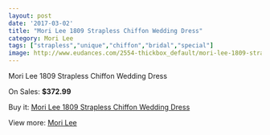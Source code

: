 ```yaml
---
layout: post
date: '2017-03-02'
title: "Mori Lee 1809 Strapless Chiffon Wedding Dress"
category: Mori Lee
tags: ["strapless","unique","chiffon","bridal","special"]
image: http://www.eudances.com/2554-thickbox_default/mori-lee-1809-strapless-chiffon-wedding-dress.jpg
---
```

Mori Lee 1809 Strapless Chiffon Wedding Dress

On Sales: **$372.99**
<a href="https://www.eudances.com/en/mori-lee/851-mori-lee-1809-strapless-chiffon-wedding-dress.html"><amp-img layout="responsive" width="600" height="600" src="//www.eudances.com/2554-thickbox_default/mori-lee-1809-strapless-chiffon-wedding-dress.jpg" alt="Mori Lee 1809 Strapless Chiffon Wedding Dress 0" /></a>
<a href="https://www.eudances.com/en/mori-lee/851-mori-lee-1809-strapless-chiffon-wedding-dress.html"><amp-img layout="responsive" width="600" height="600" src="//www.eudances.com/2555-thickbox_default/mori-lee-1809-strapless-chiffon-wedding-dress.jpg" alt="Mori Lee 1809 Strapless Chiffon Wedding Dress 1" /></a>
<a href="https://www.eudances.com/en/mori-lee/851-mori-lee-1809-strapless-chiffon-wedding-dress.html"><amp-img layout="responsive" width="600" height="600" src="//www.eudances.com/2556-thickbox_default/mori-lee-1809-strapless-chiffon-wedding-dress.jpg" alt="Mori Lee 1809 Strapless Chiffon Wedding Dress 2" /></a>

Buy it: [Mori Lee 1809 Strapless Chiffon Wedding Dress](https://www.eudances.com/en/mori-lee/851-mori-lee-1809-strapless-chiffon-wedding-dress.html "Mori Lee 1809 Strapless Chiffon Wedding Dress")

View more: [Mori Lee](https://www.eudances.com/en/9-mori-lee "Mori Lee")